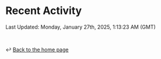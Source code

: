 # Recent Activity

<!--RECENT_ACTIVITY:start-->
<!--RECENT_ACTIVITY:end-->

<!--RECENT_ACTIVITY:last_update-->
Last Updated: Monday, January 27th, 2025, 1:13:23 AM (GMT)
<!--RECENT_ACTIVITY:last_update_end-->

<br>

↩️ [Back to the home page](/README.md)
